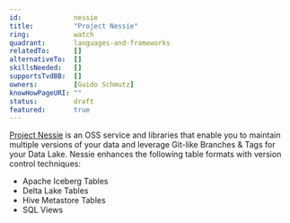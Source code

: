 ```yaml
---
id:				nessie
title:      	"Project Nessie"
ring:       	watch
quadrant:   	languages-and-frameworks
relatedTo:		[]
alternativeTo:	[]
skillsNeeded:	[]
supportsTvdBB:	[]
owners:         [Guido Schmutz]
knowHowPageURI:	""   
status:			draft
featured:       true
---
```


[Project Nessie](https://projectnessie.org/) is an OSS service and libraries that enable you to maintain multiple versions of your data and leverage Git-like Branches & Tags for your Data Lake. Nessie enhances the following table formats with version control techniques:

* Apache Iceberg Tables
* Delta Lake Tables
* Hive Metastore Tables
* SQL Views
